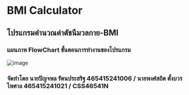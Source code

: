 # BMI Calculator
## โปรแกรมคำนวณค่าดัชนีมวลกาย-BMI
### แผนภาพ FlowChart ขั้นตอนการทำงานของโปรแกรม
![image](https://github.com/user-attachments/assets/618877c4-ef6e-4a40-8c55-362c0cc4a4de)
### จัดทำโดย นายปัญจพล รัตนประสริฐ 465415241006 / นายพงศ์สถิต ตั้งบวรไพศาล 465415241021 / CSS46541N

